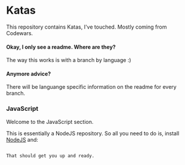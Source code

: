 # Katas #

This repository contains Katas, I've touched. Mostly coming from Codewars.

#### Okay, I only see a readme. Where are they?  ####

The way this works is with a branch by language :)

#### Anymore advice? ####

There will be languange specific information on the readme for every branch.

### JavaScript ###

Welcome to the JavaScript section.

This is essentially a NodeJS repository. So all you need to do is, install [NodeJS](http://nodejs.org/download/) and:

````npm install

That should get you up and ready.